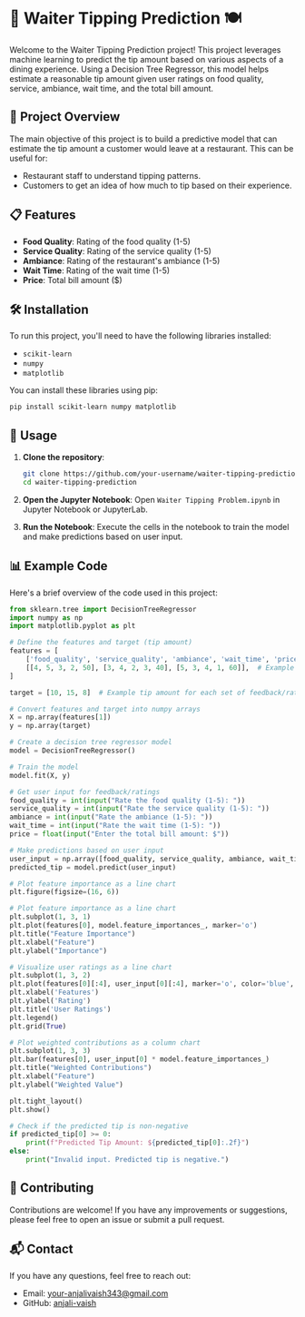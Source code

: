 # 🥂 Waiter Tipping Prediction 🍽️

Welcome to the Waiter Tipping Prediction project! This project leverages machine learning to predict the tip amount based on various aspects of a dining experience. Using a Decision Tree Regressor, this model helps estimate a reasonable tip amount given user ratings on food quality, service, ambiance, wait time, and the total bill amount.

## 🌟 Project Overview

The main objective of this project is to build a predictive model that can estimate the tip amount a customer would leave at a restaurant. This can be useful for:
- Restaurant staff to understand tipping patterns.
- Customers to get an idea of how much to tip based on their experience.

## 📋 Features

- **Food Quality**: Rating of the food quality (1-5)
- **Service Quality**: Rating of the service quality (1-5)
- **Ambiance**: Rating of the restaurant's ambiance (1-5)
- **Wait Time**: Rating of the wait time (1-5)
- **Price**: Total bill amount ($)

## 🛠️ Installation

To run this project, you'll need to have the following libraries installed:

- `scikit-learn`
- `numpy`
- `matplotlib`

You can install these libraries using pip:

```bash
pip install scikit-learn numpy matplotlib
```

## 🚀 Usage

1. **Clone the repository**:
   ```bash
   git clone https://github.com/your-username/waiter-tipping-prediction.git
   cd waiter-tipping-prediction
   ```

2. **Open the Jupyter Notebook**:
   Open `Waiter Tipping Problem.ipynb` in Jupyter Notebook or JupyterLab.

3. **Run the Notebook**:
   Execute the cells in the notebook to train the model and make predictions based on user input.

## 📊 Example Code

Here's a brief overview of the code used in this project:

```python
from sklearn.tree import DecisionTreeRegressor
import numpy as np
import matplotlib.pyplot as plt

# Define the features and target (tip amount)
features = [
    ['food_quality', 'service_quality', 'ambiance', 'wait_time', 'price'],
    [[4, 5, 3, 2, 50], [3, 4, 2, 3, 40], [5, 3, 4, 1, 60]],  # Example feedback/ratings
]

target = [10, 15, 8]  # Example tip amount for each set of feedback/ratings

# Convert features and target into numpy arrays
X = np.array(features[1])
y = np.array(target)

# Create a decision tree regressor model
model = DecisionTreeRegressor()

# Train the model
model.fit(X, y)

# Get user input for feedback/ratings
food_quality = int(input("Rate the food quality (1-5): "))
service_quality = int(input("Rate the service quality (1-5): "))
ambiance = int(input("Rate the ambiance (1-5): "))
wait_time = int(input("Rate the wait time (1-5): "))
price = float(input("Enter the total bill amount: $"))

# Make predictions based on user input
user_input = np.array([food_quality, service_quality, ambiance, wait_time, price]).reshape(1, -1)
predicted_tip = model.predict(user_input)

# Plot feature importance as a line chart
plt.figure(figsize=(16, 6))

# Plot feature importance as a line chart
plt.subplot(1, 3, 1)
plt.plot(features[0], model.feature_importances_, marker='o')
plt.title("Feature Importance")
plt.xlabel("Feature")
plt.ylabel("Importance")

# Visualize user ratings as a line chart
plt.subplot(1, 3, 2)
plt.plot(features[0][:4], user_input[0][:4], marker='o', color='blue', label='Ratings')
plt.xlabel('Features')
plt.ylabel('Rating')
plt.title('User Ratings')
plt.legend()
plt.grid(True)

# Plot weighted contributions as a column chart
plt.subplot(1, 3, 3)
plt.bar(features[0], user_input[0] * model.feature_importances_)
plt.title("Weighted Contributions")
plt.xlabel("Feature")
plt.ylabel("Weighted Value")

plt.tight_layout()
plt.show()

# Check if the predicted tip is non-negative
if predicted_tip[0] >= 0:
    print(f"Predicted Tip Amount: ${predicted_tip[0]:.2f}")
else:
    print("Invalid input. Predicted tip is negative.")
```

## 🤝 Contributing

Contributions are welcome! If you have any improvements or suggestions, please feel free to open an issue or submit a pull request.

## 📬 Contact

If you have any questions, feel free to reach out:

- Email: your-anjalivaish343@gmail.com
- GitHub: [anjali-vaish](https://github.com/anjali-vaish)


